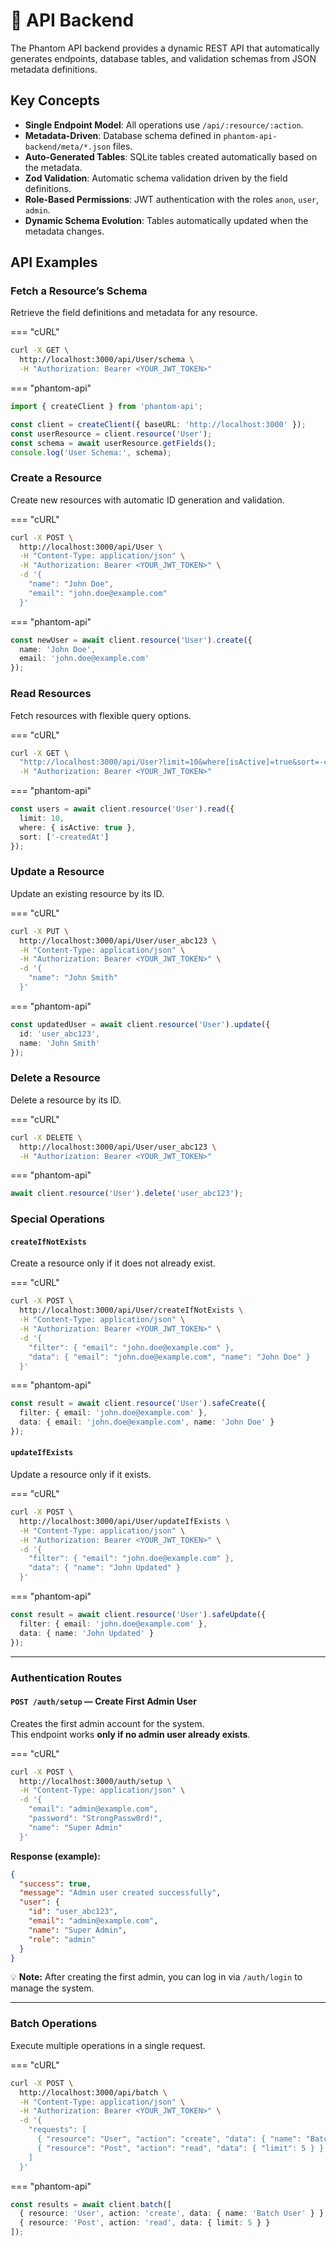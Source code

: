 # 🚀 API Backend

The Phantom API backend provides a dynamic REST API that automatically generates endpoints, database tables, and validation schemas from JSON metadata definitions.

## Key Concepts

* **Single Endpoint Model**: All operations use `/api/:resource/:action`.
* **Metadata-Driven**: Database schema defined in `phantom-api-backend/meta/*.json` files.
* **Auto-Generated Tables**: SQLite tables created automatically based on the metadata.
* **Zod Validation**: Automatic schema validation driven by the field definitions.
* **Role-Based Permissions**: JWT authentication with the roles `anon`, `user`, `admin`.
* **Dynamic Schema Evolution**: Tables automatically updated when the metadata changes.

## API Examples

### Fetch a Resource’s Schema

Retrieve the field definitions and metadata for any resource.

=== "cURL"

```bash
curl -X GET \
  http://localhost:3000/api/User/schema \
  -H "Authorization: Bearer <YOUR_JWT_TOKEN>"
```

=== "phantom-api"

```typescript
import { createClient } from 'phantom-api';

const client = createClient({ baseURL: 'http://localhost:3000' });
const userResource = client.resource('User');
const schema = await userResource.getFields();
console.log('User Schema:', schema);
```

### Create a Resource

Create new resources with automatic ID generation and validation.

=== "cURL"

```bash
curl -X POST \
  http://localhost:3000/api/User \
  -H "Content-Type: application/json" \
  -H "Authorization: Bearer <YOUR_JWT_TOKEN>" \
  -d '{
    "name": "John Doe",
    "email": "john.doe@example.com"
  }'
```

=== "phantom-api"

```typescript
const newUser = await client.resource('User').create({
  name: 'John Doe',
  email: 'john.doe@example.com'
});
```

### Read Resources

Fetch resources with flexible query options.

=== "cURL"

```bash
curl -X GET \
  "http://localhost:3000/api/User?limit=10&where[isActive]=true&sort=-createdAt" \
  -H "Authorization: Bearer <YOUR_JWT_TOKEN>"
```

=== "phantom-api"

```typescript
const users = await client.resource('User').read({
  limit: 10,
  where: { isActive: true },
  sort: ['-createdAt']
});
```

### Update a Resource

Update an existing resource by its ID.

=== "cURL"

```bash
curl -X PUT \
  http://localhost:3000/api/User/user_abc123 \
  -H "Content-Type: application/json" \
  -H "Authorization: Bearer <YOUR_JWT_TOKEN>" \
  -d '{
    "name": "John Smith"
  }'
```

=== "phantom-api"

```typescript
const updatedUser = await client.resource('User').update({
  id: 'user_abc123',
  name: 'John Smith'
});
```

### Delete a Resource

Delete a resource by its ID.

=== "cURL"

```bash
curl -X DELETE \
  http://localhost:3000/api/User/user_abc123 \
  -H "Authorization: Bearer <YOUR_JWT_TOKEN>"
```

=== "phantom-api"

```typescript
await client.resource('User').delete('user_abc123');
```

### Special Operations

#### `createIfNotExists`

Create a resource only if it does not already exist.

=== "cURL"

```bash
curl -X POST \
  http://localhost:3000/api/User/createIfNotExists \
  -H "Content-Type: application/json" \
  -H "Authorization: Bearer <YOUR_JWT_TOKEN>" \
  -d '{
    "filter": { "email": "john.doe@example.com" },
    "data": { "email": "john.doe@example.com", "name": "John Doe" }
  }'
```

=== "phantom-api"

```typescript
const result = await client.resource('User').safeCreate({
  filter: { email: 'john.doe@example.com' },
  data: { email: 'john.doe@example.com', name: 'John Doe' }
});
```

#### `updateIfExists`

Update a resource only if it exists.

=== "cURL"

```bash
curl -X POST \
  http://localhost:3000/api/User/updateIfExists \
  -H "Content-Type: application/json" \
  -H "Authorization: Bearer <YOUR_JWT_TOKEN>" \
  -d '{
    "filter": { "email": "john.doe@example.com" },
    "data": { "name": "John Updated" }
  }'
```

=== "phantom-api"

```typescript
const result = await client.resource('User').safeUpdate({
  filter: { email: 'john.doe@example.com' },
  data: { name: 'John Updated' }
});
```

---

### Authentication Routes

#### `POST /auth/setup` — **Create First Admin User**

Creates the first admin account for the system.  
This endpoint works **only if no admin user already exists**.

=== "cURL"

```bash
curl -X POST \
  http://localhost:3000/auth/setup \
  -H "Content-Type: application/json" \
  -d '{
    "email": "admin@example.com",
    "password": "StrongPassw0rd!",
    "name": "Super Admin"
  }'
```

**Response (example):**

```json
{
  "success": true,
  "message": "Admin user created successfully",
  "user": {
    "id": "user_abc123",
    "email": "admin@example.com",
    "name": "Super Admin",
    "role": "admin"
  }
}
```

💡 **Note:** After creating the first admin, you can log in via `/auth/login` to manage the system.

---

### Batch Operations

Execute multiple operations in a single request.

=== "cURL"

```bash
curl -X POST \
  http://localhost:3000/api/batch \
  -H "Content-Type: application/json" \
  -H "Authorization: Bearer <YOUR_JWT_TOKEN>" \
  -d '{
    "requests": [
      { "resource": "User", "action": "create", "data": { "name": "Batch User" } },
      { "resource": "Post", "action": "read", "data": { "limit": 5 } }
    ]
  }'
```

=== "phantom-api"

```typescript
const results = await client.batch([
  { resource: 'User', action: 'create', data: { name: 'Batch User' } },
  { resource: 'Post', action: 'read', data: { limit: 5 } }
]);
```
